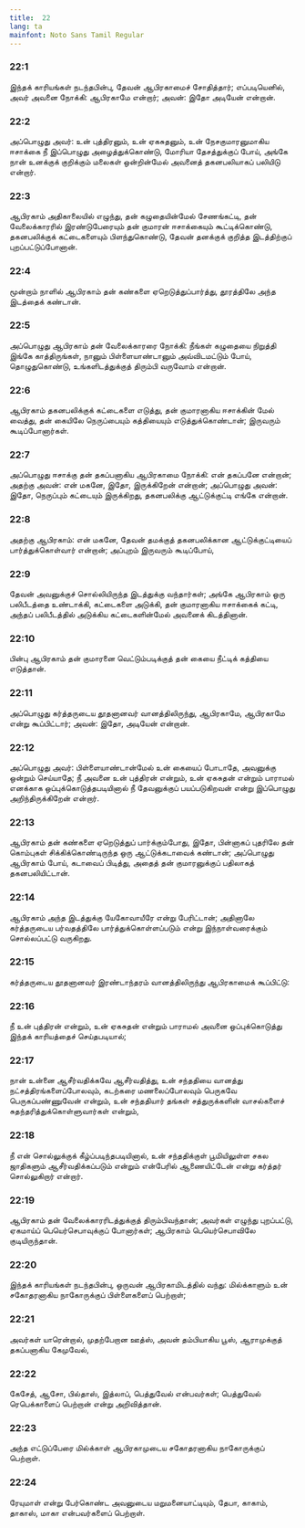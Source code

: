 ```yaml
---
title:  22
lang: ta
mainfont: Noto Sans Tamil Regular
---
```


###  22:1

இந்தக் காரியங்கள் நடந்தபின்பு, தேவன் ஆபிரகாமைச் சோதித்தார்; எப்படியெனில், அவர் அவனை நோக்கி: ஆபிரகாமே என்றார்; அவன்: இதோ அடியேன் என்றான்.

###  22:2

அப்பொழுது அவர்: உன் புத்திரனும், உன் ஏகசுதனும், உன் நேசகுமாரனுமாகிய ஈசாக்கை நீ இப்பொழுது அழைத்துக்கொண்டு, மோரியா தேசத்துக்குப் போய், அங்கே நான் உனக்குக் குறிக்கும் மலைகள் ஒன்றின்மேல் அவனைத் தகனபலியாகப் பலியிடு என்றார்.

###  22:3

ஆபிரகாம் அதிகாலையில் எழுந்து, தன் கழுதையின்மேல் சேணங்கட்டி, தன் வேலைக்காரரில் இரண்டுபேரையும் தன் குமாரன் ஈசாக்கையும் கூட்டிக்கொண்டு, தகனபலிக்குக் கட்டைகளையும் பிளந்துகொண்டு, தேவன் தனக்குக் குறித்த இடத்திற்குப் புறப்பட்டுப்போனான்.

###  22:4

மூன்றாம் நாளில் ஆபிரகாம் தன் கண்களை ஏறெடுத்துப்பார்த்து, தூரத்திலே அந்த இடத்தைக் கண்டான்.

###  22:5

அப்பொழுது ஆபிரகாம் தன் வேலைக்காரரை நோக்கி: நீங்கள் கழுதையை நிறுத்தி இங்கே காத்திருங்கள், நானும் பிள்ளையாண்டானும் அவ்விடமட்டும் போய், தொழுதுகொண்டு, உங்களிடத்துக்குத் திரும்பி வருவோம் என்றான்.

###  22:6

ஆபிரகாம் தகனபலிக்குக் கட்டைகளை எடுத்து, தன் குமாரனாகிய ஈசாக்கின் மேல் வைத்து, தன் கையிலே நெருப்பையும் கத்தியையும் எடுத்துக்கொண்டான்; இருவரும் கூடிப்போனார்கள்.

###  22:7

அப்பொழுது ஈசாக்கு தன் தகப்பனாகிய ஆபிரகாமை நோக்கி: என் தகப்பனே என்றான்; அதற்கு அவன்: என் மகனே, இதோ, இருக்கிறேன் என்றான்; அப்பொழுது அவன்: இதோ, நெருப்பும் கட்டையும் இருக்கிறது, தகனபலிக்கு ஆட்டுக்குட்டி எங்கே என்றான்.

###  22:8

அதற்கு ஆபிரகாம்: என் மகனே, தேவன் தமக்குத் தகனபலிக்கான ஆட்டுக்குட்டியைப் பார்த்துக்கொள்வார் என்றான்; அப்புறம் இருவரும் கூடிப்போய்,

###  22:9

தேவன் அவனுக்குச் சொல்லியிருந்த இடத்துக்கு வந்தார்கள்; அங்கே ஆபிரகாம் ஒரு பலிபீடத்தை உண்டாக்கி, கட்டைகளை அடுக்கி, தன் குமாரனாகிய ஈசாக்கைக் கட்டி, அந்தப் பலிபீடத்தில் அடுக்கிய கட்டைகளின்மேல் அவனைக் கிடத்தினான்.

###  22:10

பின்பு ஆபிரகாம் தன் குமாரனை வெட்டும்படிக்குத் தன் கையை நீட்டிக் கத்தியை எடுத்தான்.

###  22:11

அப்பொழுது கர்த்தருடைய தூதனானவர் வானத்திலிருந்து, ஆபிரகாமே, ஆபிரகாமே என்று கூப்பிட்டார்; அவன்: இதோ, அடியேன் என்றான்.

###  22:12

அப்பொழுது அவர்: பிள்ளையாண்டான்மேல் உன் கையைப் போடாதே, அவனுக்கு ஒன்றும் செய்யாதே; நீ அவனை உன் புத்திரன் என்றும், உன் ஏகசுதன் என்றும் பாராமல் எனக்காக ஒப்புக்கொடுத்தபடியினால் நீ தேவனுக்குப் பயப்படுகிறவன் என்று இப்பொழுது அறிந்திருக்கிறேன் என்றார்.

###  22:13

ஆபிரகாம் தன் கண்களை ஏறெடுத்துப் பார்க்கும்போது, இதோ, பின்னாகப் புதரிலே தன் கொம்புகள் சிக்கிக்கொண்டிருந்த ஒரு ஆட்டுக்கடாவைக் கண்டான்; அப்பொழுது ஆபிரகாம் போய், கடாவைப் பிடித்து, அதைத் தன் குமாரனுக்குப் பதிலாகத் தகனபலியிட்டான்.

###  22:14

ஆபிரகாம் அந்த இடத்துக்கு யேகோவாயீரே என்று பேரிட்டான்; அதினாலே கர்த்தருடைய பர்வதத்திலே பார்த்துக்கொள்ளப்படும் என்று இந்நாள்வரைக்கும் சொல்லப்பட்டு வருகிறது.

###  22:15

கர்த்தருடைய தூதனானவர் இரண்டாந்தரம் வானத்திலிருந்து ஆபிரகாமைக் கூப்பிட்டு:

###  22:16

நீ உன் புத்திரன் என்றும், உன் ஏகசுதன் என்றும் பாராமல் அவனை ஒப்புக்கொடுத்து இந்தக் காரியத்தைச் செய்தபடியால்;

###  22:17

நான் உன்னை ஆசீர்வதிக்கவே ஆசீர்வதித்து, உன் சந்ததியை வானத்து நட்சத்திரங்களைப்போலவும், கடற்கரை மணலைப்போலவும் பெருகவே பெருகப்பண்ணுவேன் என்றும், உன் சந்ததியார் தங்கள் சத்துருக்களின் வாசல்களைச் சுதந்தரித்துக்கொள்ளுவார்கள் என்றும்,

###  22:18

நீ என் சொல்லுக்குக் கீழ்ப்படிந்தபடியினால், உன் சந்ததிக்குள் பூமியிலுள்ள சகல ஜாதிகளும் ஆசீர்வதிக்கப்படும் என்றும் என்பேரில் ஆணையிட்டேன் என்று கர்த்தர் சொல்லுகிறார் என்றார்.

###  22:19

ஆபிரகாம் தன் வேலைக்காரரிடத்துக்குத் திரும்பிவந்தான்; அவர்கள் எழுந்து புறப்பட்டு, ஏகமாய்ப் பெயெர்செபாவுக்குப் போனார்கள்; ஆபிரகாம் பெயெர்செபாவிலே குடியிருந்தான்.

###  22:20

இந்தக் காரியங்கள் நடந்தபின்பு, ஒருவன் ஆபிரகாமிடத்தில் வந்து: மில்க்காளும் உன் சகோதரனாகிய நாகோருக்குப் பிள்ளைகளைப் பெற்றாள்;

###  22:21

அவர்கள் யாரென்றால், முதற்பேறான ஊத்ஸ், அவன் தம்பியாகிய பூஸ், ஆராமுக்குத் தகப்பனாகிய கேமுவேல்,

###  22:22

கேசேத், ஆசோ, பில்தாஸ், இத்லாப், பெத்துவேல் என்பவர்கள்; பெத்துவேல் ரெபெக்காளைப் பெற்றான் என்று அறிவித்தான்.

###  22:23

அந்த எட்டுப்பேரை மில்க்காள் ஆபிரகாமுடைய சகோதரனாகிய நாகோருக்குப் பெற்றாள்.

###  22:24

ரேயுமாள் என்று பேர்கொண்ட அவனுடைய மறுமனையாட்டியும், தேபா, காகாம், தாகாஸ், மாகா என்பவர்களைப் பெற்றாள்.

